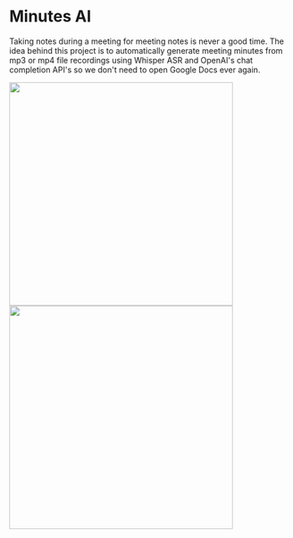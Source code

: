 # Minutes AI
Taking notes during a meeting for meeting notes is never a good time. The idea behind this project is to automatically generate meeting minutes from mp3 or mp4 file recordings using Whisper ASR and OpenAI's chat completion API's so we don't need to open Google Docs ever again.
<p float="left">
  <img src="https://github.com/John-Xu1/Minutes-AI/assets/64114630/e7aef04a-fe3b-4315-b2c8-bb006c6125a2" height="400px"/>
  <img src="https://github.com/John-Xu1/Minutes-AI/assets/64114630/0e312868-30b0-446c-9085-44330beed0fe" height="400px"/>
</p>
